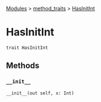 [Modules](../index.md) > [method_traits](./index.md) > [HasInitInt]()

# HasInitInt

```
trait HasInitInt
```

## Methods

### `__init__`

```
__init__(out self, x: Int)
```
